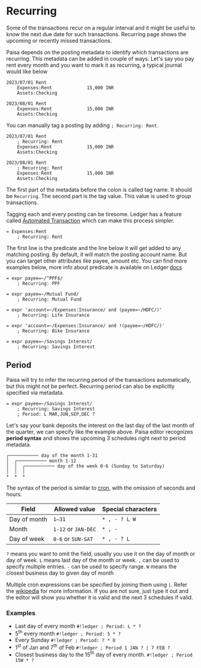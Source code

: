 # Recurring

Some of the transactions recur on a regular interval and it might be
useful to know the next due date for such transactions. Recurring page
shows the upcoming or recently missed transactions.

Paisa depends on the posting metadata to identify which transactions
are recurring. This metadata can be added in couple of ways. Let's say
you pay rent every month and you want to mark it as recurring, a
typical journal would like below

```ledger
2023/07/01 Rent
    Expenses:Rent             15,000 INR
    Assets:Checking

2023/08/01 Rent
    Expenses:Rent             15,000 INR
    Assets:Checking
```

You can manually tag a posting by adding `; Recurring: Rent`.

```ledger
2023/07/01 Rent
    ; Recurring: Rent
    Expenses:Rent             15,000 INR
    Assets:Checking

2023/08/01 Rent
    ; Recurring: Rent
    Expenses:Rent             15,000 INR
    Assets:Checking
```

The first part of the metadata before the colon is called tag name. It
should be `Recurring`. The second part is the tag value. This value is
used to group transactions.

Tagging each and every posting can be tiresome. Ledger has a feature
called [Automated Transaction](https://ledger-cli.org/doc/ledger3.html#Automated-Transactions) which can make this process simpler.

```ledger
= Expenses:Rent
    ; Recurring: Rent
```

The first line is the predicate and the line below it will get added
to any matching posting. By default, it will match the posting account
name. But you can target other attributes like payee, amount etc. You
can find more examples below, more info about predicate is available on
Ledger [docs](https://ledger-cli.org/doc/ledger3.html#Complex-expressions)

```ledger
= expr payee=~/^PPF$/
    ; Recurring: PPF

= expr payee=~/Mutual Fund/
    ; Recurring: Mutual Fund

= expr 'account=~/Expenses:Insurance/ and (payee=~/HDFC/)'
    ; Recurring: Life Insurance

= expr 'account=~/Expenses:Insurance/ and !(payee=~/HDFC/)'
    ; Recurring: Bike Insurance

= expr payee=~/Savings Interest/
    ; Recurring: Savings Interest
```

## Period

Paisa will try to infer the recurring period of the transactions
automatically, but this might not be perfect. Recurring period can
also be explicitly specified via metadata.

```ledger
= expr payee=~/Savings Interest/
    ; Recurring: Savings Interest
    ; Period: L MAR,JUN,SEP,DEC ?
```

Let's say your bank deposits the interest on the last day of the last
month of the quarter, we can specify like the example above. Paisa
editor recognizes **period syntax** and shows the upcoming 3 schedules
right next to period metadata.

```
┌─────────── day of the month 1-31
│  ┌─────────── month 1-12
│  │  ┌─────────── day of the week 0-6 (Sunday to Saturday)
│  │  │
*  *  *
```

The syntax of the period is similar to [cron](https://en.wikipedia.org/wiki/Cron), with the omission of
seconds and hours.

| Field        | Allowed value       | Special characters |
|--------------|---------------------|--------------------|
| Day of month | `1–31`              | `* , - ? L W`      |
| Month        | `1-12` or `JAN-DEC` | `* , -`            |
| Day of week  | `0-6` or `SUN-SAT`  | `* , - ? L`        |

`?` means you want to omit the field, usually you use it on the day of
month or day of week. `L` means last day of the month or week. `,` can
be used to specify multiple entries. `-` can be used to specify
range. `W` means the closest business day to given day of month

Multiple cron expressions can be specified by joining them using
`|`. Refer the [wikipedia](https://en.wikipedia.org/wiki/Cron) for more information. If you are not
sure, just type it out and the editor will show you whether it is
valid and the next 3 schedules if valid.


### Examples

* Last day of every month `#!ledger ; Period: L * ?`
* 5<sup>th</sup> every month `#!ledger ; Period: 5 * ?`
* Every Sunday `#!ledger ; Period: ? * 0`
* 1<sup>st</sup> of Jan and 7<sup>th</sup> of Feb `#!ledger ; Period 1 JAN ? | 7 FEB ?`
* Closest business day to the 15<sup>th</sup> day of every month. `#!ledger ; Period 15W * ?`
